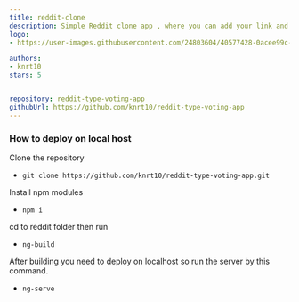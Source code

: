 ```yaml
---
title: reddit-clone
description: Simple Reddit clone app , where you can add your link and people can rate it. 
logo:
- https://user-images.githubusercontent.com/24803604/40577428-0acee99c-6123-11e8-92cc-8e8efcbcfae8.jpg

authors:
- knrt10
stars: 5


repository: reddit-type-voting-app
githubUrl: https://github.com/knrt10/reddit-type-voting-app
---
```


### How to deploy on local host

Clone the repository

 - `git clone https://github.com/knrt10/reddit-type-voting-app.git`

Install npm modules

 - `npm i`

cd to reddit folder then run

 - `ng-build`

After building you need to deploy on localhost so run the server by this command.

 - `ng-serve`
